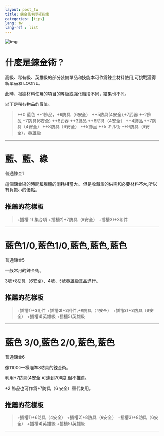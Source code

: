 ```yaml
---
layout: post_tw
title: 鍊金術初學者指南
categories: [tips]
lang: tw
lang-ref : list
---
```

![img]({site.url}}/images/alc.webp)


# 什麼是鍊金術？
高級、稀有級、英雄級的部分裝備單品和技能本可作爲鍊金材料使用,可挑戰獲得新單品和 LOONE。



此時，根據材料使用的項目的等級或強化階段不同，結果也不同。



以下是稀有物品的價值。
>++0 藍色
>++1飾品，+6防具（6安全）
>++5防具(4安全),+7武器
>++2飾品,+7防具(6安全)
>++8武器
>++3飾品
>++6防具（4安全）
>++4飾品
>++7防具（4安全）
>++8防具（6安全）
>++5飾品
>++5 ギル街
>++9防具（6安全），英雄級


***


# 藍、藍、綠
普通鍊金1


這個鍊金術的時間和腺體的消耗相當大。
但是收藏品的供需和必要材料不大,所以有負擔小的優點。

## 推薦的花樣板
>+插槽 1) 集合項
>+插槽2)+7防具（6安全）
>+插槽3)+3附件


***
# 藍色1/0,藍色1/0,藍色,藍色,藍色
普通鍊金5


一般常用的鍊金術。


3號+8防具（6安全）、4號、5號英雄級單品進行。


## 推薦的花樣板
>+插槽1)+3附件
>+插槽2)+3附件,+6防具（4安全）
>+插槽3)+8防具（6安全）
>+插槽4)英雄級
>+插槽5)英雄級


***


# 藍色 3/0,藍色 2/0,藍色,藍色
普通鍊金6

像11000一樣瞄準8防具的鍊金術。


利用+7防具(4安全)可達到700度,但不推薦。


+2 飾品也可作爲+7防具（6 安全）替代使用。


## 推薦的花樣板
>+插槽1)+6防具（4安全）
>+插槽2)+8防具（6安全）
>+插槽3)+8防具（6安全）
>+插槽4)英雄級
>+插槽5)英雄級


***